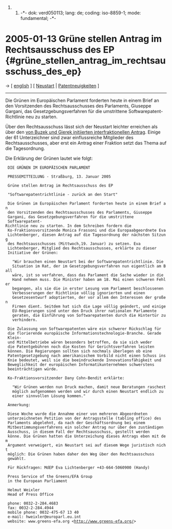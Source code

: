 1.  1.  -\*- dok: verd050113; lang: de; coding: iso-8859-1; mode:
        fundamental; -\*-

# 2005-01-13 Grüne stellen Antrag im Rechtsausschuss des EP {#grüne_stellen_antrag_im_rechtsausschuss_des_ep}

-\> \[ [ english](Verd050113En "wikilink") \] \[
[Neustart](http://swpat.ffii.org/log/05/restart01/index.de.html "wikilink")
\| [ Patentneuigkeiten](SwpatcninoDe "wikilink") \]

------------------------------------------------------------------------

Die Grünen im Europäischen Parlament forderten heute in einem Brief an
den Vorsitzenden des Rechtsausschusses des Parlaments, Giuseppe Gargani,
das Gesetzgebungsverfahren für die umstrittene Softwarepatent-Richtlinie
neu zu starten.

Über den Rechtsausschuss lässt sich der Neustart leichter erreichen als
über den [von Buzek und Gierek initiierten interfraktionellen
Antrag](http://swpat.ffii.org/log/05/restart01/index.de.html "wikilink").
Einige der 61 Unterzeichner sind zwar einflussreiche Mitglieder des
Rechtsausschusses, aber erst ein Antrag einer Fraktion setzt das Thema
auf die Tagesordnung.

Die Erklärung der Grünen lautet wie folgt:

` DIE GRÜNEN IM EUROPÄISCHEN PARLAMENT`

` PRESSEMITTEILUNG - Straßburg, 13. Januar 2005`

` Grüne stellen Antrag im Rechtsausschuss des EP`

` "Softwarepatentrichtlinie - zurück an den Start"`

` Die Grünen im Europäischen Parlament forderten heute in einem Brief an`\
` den Vorsitzenden des Rechtsausschusses des Parlaments, Giuseppe`\
` Gargani, das Gesetzgebungsverfahren für die umstrittene`\
` Softwarepatent-Richtlinie neu zu starten. In dem Schreiben fordern die`\
` Ko-Fraktionsvorsitzende Monica Frassoni und die Europaabgeordnete Eva`\
` Lichtenberger, diesen Antrag auf die Tagesordnung der nächsten Sitzung`\
` des Rechtsausschusses (Mittwoch,19. Januar) zu setzen. Eva`\
` Lichtenberger, Mitglied des Rechtsausschusses, erklärte zu dieser`\
` Initiative der Grünen:`

`   "Wir brauchen einen Neustart bei der Softwarepatentrichtlinie. Die`\
`   Situation im Rat, der im Gesetzgebungsverfahren nun eigentlich am Ball`\
`   wäre, ist so verfahren, dass das Parlament die Sache wieder in die`\
`   Hand nehmen muss. Die Minister haben am 18. Mai einen schweren Fehler`\
`   begangen, als sie die in erster Lesung vom Parlament beschlossenen`\
`   Verbesserungen der Richtlinie völlig ignorierten und einen`\
`   Gesetzesentwurf adoptierten, der vor allem den Interessen der großen`\
`   Firmen dient. Seitdem hat sich die Lage völlig geändert, und einige`\
`   EU-Regierungen sind unter den Druck ihrer nationalen Parlamente`\
`   geraten, die Einführung von Softwarepatenten durch die Hintertür zu`\
`   verhindern.`

` Die Zulassung von Softwarepatenten wäre ein schwerer Rückschlag für`\
` die florierende europäische Informationstechnologie-Branche. Gerade`\
` Klein- und Mittelbetriebe wären besonders betroffen, da sie sich weder`\
` die Patentgebühren noch die Kosten für Gerichtsverfahren leisten`\
` können. Die Regierungen sollten sich nochmals überlegen ob eine`\
` Patentgesetzgebung nach amerikanischem Vorbild nicht einen Schuss ins`\
` Knie bedeutet, weil sie die beeindruckende Innovationsfähigkeit und`\
` Beweglichkeit der europäischen Informatikunternehmen schwerstens`\
` beeinträchtigen würde.`

` Ko-Fraktionsvorsitzender Dany Cohn-Bendit erklärte:`

`   "Wir Grünen werden nun Druck machen, damit neue Beratungen raschest`\
`   möglich aufgenommen werden und wir durch einen Neustart endlich zu`\
`   einer sinnvollen Lösung kommen."`

` Anmerkung: `

` Diese Woche wurde die Annahme einer von mehreren Abgeordneten`\
` unterzeichneten Petition von der Antragsstelle (tabling office) des`\
` Parlaments abgelehnt, da nach der Geschäftsordnung bei einem`\
` Mitbestimmungsverfahrens ein solcher Antrag nur über den zuständigen`\
` Ausschuss, in diesem Fall der Rechtsausschuss, gestellt werden`\
` könne. Die Grünen hatten die Unterzeichung dieses Antrags eben mit dem`\
` Argument verweigert, ein Neustart sei auf diesem Wege juristisch nicht`\
` möglich: Die Grünen haben daher den Weg über den Rechtsausschuss`\
` gewählt.`

` Für Rückfragen: MdEP Eva Lichtenberger +43-664-5060900 (Handy)`

` Press Service of the Greens/EFA Group`\
` in the European Parliament `

` Helmut Weixler`\
` Head of Press Office`

` phone: 0032-2-284.4683`\
` fax: 0032-2-284.4944`\
` mobile phone: 0032-475-67 13 40`\
` e-mail: hweixler@europarl.eu.int`\
` website: www.greens-efa.org <`[`http://www.greens-efa.org/`](http://www.greens-efa.org/)`> `
